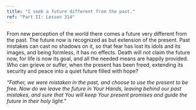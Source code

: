 ```yaml
---
title: "I seek a future different from the past."
ref: "Part II: Lesson 314"
---
```


From new perception of the world there comes a future very different
from the past. The future now is recognized as but extension of the
present. Past mistakes can cast no shadows on it, so that fear has lost
its idols and its images, and being formless, it has no effects. Death
will not claim the future now, for life is now its goal, and all the
needed means are happily provided. Who can grieve or suffer, when the
present has been freed, extending its security and peace into a quiet
future filled with hope?

*“Father, we were mistaken in the past, and choose to use the present to
be free. Now do we leave the future in Your Hands, leaving behind our
past mistakes, and sure that You will keep Your present promises and
guide the future in their holy light.”*

